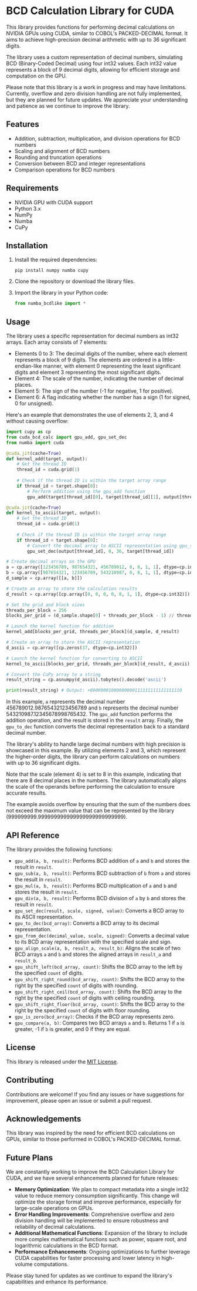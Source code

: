 # BCD Calculation Library for CUDA

This library provides functions for performing decimal calculations on NVIDIA GPUs using CUDA, similar to COBOL's PACKED-DECIMAL format. It aims to achieve high-precision decimal arithmetic with up to 36 significant digits.

The library uses a custom representation of decimal numbers, simulating BCD (Binary-Coded Decimal) using four int32 values. Each int32 value represents a block of 9 decimal digits, allowing for efficient storage and computation on the GPU.

Please note that this library is a work in progress and may have limitations. Currently, overflow and zero division handling are not fully implemented, but they are planned for future updates. We appreciate your understanding and patience as we continue to improve the library.

## Features

- Addition, subtraction, multiplication, and division operations for BCD numbers
- Scaling and alignment of BCD numbers
- Rounding and truncation operations
- Conversion between BCD and integer representations
- Comparison operations for BCD numbers

## Requirements

- NVIDIA GPU with CUDA support
- Python 3.x
- NumPy
- Numba
- CuPy

## Installation

1. Install the required dependencies:
   ```
   pip install numpy numba cupy
   ```

2. Clone the repository or download the library files.

3. Import the library in your Python code:
   ```python
   from numba_bcdlike import *
   ```

## Usage

The library uses a specific representation for decimal numbers as int32 arrays. Each array consists of 7 elements:
- Elements 0 to 3: The decimal digits of the number, where each element represents a block of 9 digits. The elements are ordered in a little-endian-like manner, with element 0 representing the least significant digits and element 3 representing the most significant digits.
- Element 4: The scale of the number, indicating the number of decimal places.
- Element 5: The sign of the number (-1 for negative, 1 for positive).
- Element 6: A flag indicating whether the number has a sign (1 for signed, 0 for unsigned).

Here's an example that demonstrates the use of elements 2, 3, and 4 without causing overflow:

```python
import cupy as cp
from cuda_bcd_calc import gpu_add, gpu_set_dec
from numba import cuda

@cuda.jit(cache=True)
def kernel_add(target, output):
    # Get the thread ID
    thread_id = cuda.grid(1)
    
    # Check if the thread ID is within the target array range
    if thread_id < target.shape[0]:
        # Perform addition using the gpu_add function
        gpu_add(target[thread_id][0], target[thread_id][1], output[thread_id])

@cuda.jit(cache=True)
def kernel_to_ascii(target, output):
    # Get the thread ID
    thread_id = cuda.grid(1)
    
    # Check if the thread ID is within the target array range
    if thread_id < target.shape[0]:
        # Convert the decimal array to ASCII representation using gpu_set_dec
        gpu_set_dec(output[thread_id], 0, 36, target[thread_id])

# Create decimal arrays on the GPU
a = cp.array([123456789, 987654321, 456789012, 0, 8, 1, 1], dtype=cp.int32)
b = cp.array([987654321, 123456789, 543210987, 0, 8, 1, 1], dtype=cp.int32)
d_sample = cp.array([[a, b]])

# Create an array to store the calculation results
d_result = cp.array([cp.array([0, 0, 0, 0, 8, 1, 1], dtype=cp.int32)])

# Set the grid and block sizes
threads_per_block = 256
blocks_per_grid = (d_sample.shape[0] + threads_per_block - 1) // threads_per_block

# Launch the kernel function for addition
kernel_add[blocks_per_grid, threads_per_block](d_sample, d_result)

# Create an array to store the ASCII representation
d_ascii = cp.array([cp.zeros(37, dtype=cp.int32)])

# Launch the kernel function for converting to ASCII
kernel_to_ascii[blocks_per_grid, threads_per_block](d_result, d_ascii)

# Convert the CuPy array to a string
result_string = cp.asnumpy(d_ascii).tobytes().decode('ascii')

print(result_string) # Output: +00000001000000000111111111111111110
```

In this example, `a` represents the decimal number 456789012.98765432123456789 and `b` represents the decimal number 543210987.12345678998765432. The `gpu_add` function performs the addition operation, and the result is stored in the `result` array. Finally, the `gpu_to_dec` function converts the decimal representation back to a standard decimal number.

The library's ability to handle large decimal numbers with high precision is showcased in this example. By utilizing elements 2 and 3, which represent the higher-order digits, the library can perform calculations on numbers with up to 36 significant digits.

Note that the scale (element 4) is set to 8 in this example, indicating that there are 8 decimal places in the numbers. The library automatically aligns the scale of the operands before performing the calculation to ensure accurate results.

The example avoids overflow by ensuring that the sum of the numbers does not exceed the maximum value that can be represented by the library (999999999.999999999999999999999999999).


## API Reference

The library provides the following functions:

- `gpu_add(a, b, result)`: Performs BCD addition of `a` and `b` and stores the result in `result`.
- `gpu_sub(a, b, result)`: Performs BCD subtraction of `b` from `a` and stores the result in `result`.
- `gpu_mul(a, b, result)`: Performs BCD multiplication of `a` and `b` and stores the result in `result`.
- `gpu_div(a, b, result)`: Performs BCD division of `a` by `b` and stores the result in `result`.
- `gpu_set_dec(result, scale, signed, value)`: Converts a BCD array to its ASCII representation.
- `gpu_to_dec(bcd_array)`: Converts a BCD array to its decimal representation.
- `gpu_from_dec(decimal_value, scale, signed)`: Converts a decimal value to its BCD array representation with the specified scale and sign.
- `gpu_align_scale(a, b, result_a, result_b)`: Aligns the scale of two BCD arrays `a` and `b` and stores the aligned arrays in `result_a` and `result_b`.
- `gpu_shift_left(bcd_array, count)`: Shifts the BCD array to the left by the specified `count` of digits.
- `gpu_shift_right_round(bcd_array, count)`: Shifts the BCD array to the right by the specified `count` of digits with rounding.
- `gpu_shift_right_ceil(bcd_array, count)`: Shifts the BCD array to the right by the specified `count` of digits with ceiling rounding.
- `gpu_shift_right_floor(bcd_array, count)`: Shifts the BCD array to the right by the specified `count` of digits with floor rounding.
- `gpu_is_zero(bcd_array)`: Checks if the BCD array represents zero.
- `gpu_compare(a, b)`: Compares two BCD arrays `a` and `b`. Returns 1 if `a` is greater, -1 if `b` is greater, and 0 if they are equal.

## License

This library is released under the [MIT License](LICENSE).

## Contributing

Contributions are welcome! If you find any issues or have suggestions for improvement, please open an issue or submit a pull request.

## Acknowledgements

This library was inspired by the need for efficient BCD calculations on GPUs, similar to those performed in COBOL's PACKED-DECIMAL format.

## Future Plans

We are constantly working to improve the BCD Calculation Library for CUDA, and we have several enhancements planned for future releases:

- **Memory Optimization**: We plan to compact metadata into a single int32 value to reduce memory consumption significantly. This change will optimize the storage format and improve performance, especially for large-scale operations on GPUs.
- **Error Handling Improvements**: Comprehensive overflow and zero division handling will be implemented to ensure robustness and reliability of decimal calculations.
- **Additional Mathematical Functions**: Expansion of the library to include more complex mathematical functions such as power, square root, and logarithmic calculations in the BCD format.
- **Performance Enhancements**: Ongoing optimizations to further leverage CUDA capabilities for faster processing and lower latency in high-volume computations.

Please stay tuned for updates as we continue to expand the library's capabilities and enhance its performance.
